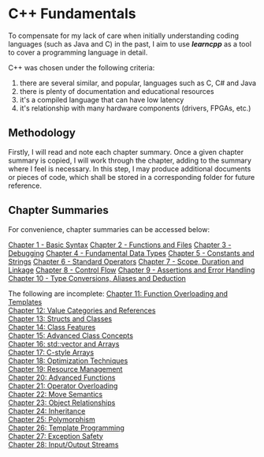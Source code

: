 # C++ Fundamentals

To compensate for my lack of care when initially understanding coding languages (such as Java and C) in the past, I aim to use ***learncpp*** as a tool to cover a programming language in detail.

C++ was chosen under the following criteria:

1. there are several similar, and popular, languages such as C, C# and Java
2. there is plenty of documentation and educational resources
3. it's a compiled language that can have low latency
4. it's relationship with many hardware components (drivers, FPGAs, etc.)

## Methodology

Firstly, I will read and note each chapter summary. Once a given chapter summary is copied, I will work through the chapter, adding to the summary where I feel is necessary. In this step, I may produce additional documents or pieces of code, which shall be stored in a corresponding folder for future reference.

## Chapter Summaries

For convenience, chapter summaries can be accessed below:

[Chapter 1 - Basic Syntax](chaps/chap01_basic_syntax.md)
[Chapter 2 - Functions and Files](chaps/chap02_func_n_files.md)
[Chapter 3 - Debugging](chaps/chap03_debugging.md)
[Chapter 4 - Fundamental Data Types](chaps/chap04_fundamental_data_types.md)
[Chapter 5 - Constants and Strings](chaps/chap05_const_n_string.md)
[Chapter 6 - Standard Operators](chaps/chap06_operators.md)
[Chapter 7 - Scope, Duration and Linkage](chaps/chap07_scope_duration_linkage.md)
[Chapter 8 - Control Flow](chaps/chap08_control_flow.md)
[Chapter 9 - Assertions and Error Handling](chaps/chap09_testing.md)
[Chapter 10 - Type Conversions, Aliases and Deduction](chaps/chap10_type_conversion_alias_deduct.md)

The following are incomplete:
[Chapter 11: Function Overloading and Templates]()  
[Chapter 12: Value Categories and References]()  
[Chapter 13: Structs and Classes]()  
[Chapter 14: Class Features]()  
[Chapter 15: Advanced Class Concepts]()  
[Chapter 16: std::vector and Arrays]()  
[Chapter 17: C-style Arrays]()  
[Chapter 18: Optimization Techniques]()  
[Chapter 19: Resource Management]()  
[Chapter 20: Advanced Functions]()  
[Chapter 21: Operator Overloading]()  
[Chapter 22: Move Semantics]()  
[Chapter 23: Object Relationships]()  
[Chapter 24: Inheritance]()  
[Chapter 25: Polymorphism]()  
[Chapter 26: Template Programming]()  
[Chapter 27: Exception Safety]()  
[Chapter 28: Input/Output Streams]()
